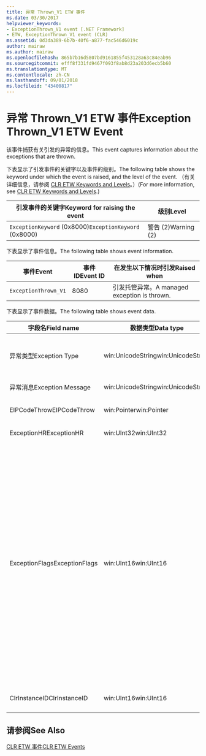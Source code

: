 ```yaml
---
title: 异常 Thrown_V1 ETW 事件
ms.date: 03/30/2017
helpviewer_keywords:
- ExceptionThrown_V1 event [.NET Framework]
- ETW, ExceptionThrown_V1 event (CLR)
ms.assetid: 0d3da389-6b7b-40f6-a877-fac546d6019c
author: mairaw
ms.author: mairaw
ms.openlocfilehash: 865b7b16d5807bd9161855f453128a63c84eab96
ms.sourcegitcommit: efff8f331fd9467f093f8ab8d23a203d6ecb5b60
ms.translationtype: MT
ms.contentlocale: zh-CN
ms.lasthandoff: 09/01/2018
ms.locfileid: "43400817"
---
```

# <a name="exception-thrownv1-etw-event"></a><span data-ttu-id="bc0ea-102">异常 Thrown_V1 ETW 事件</span><span class="sxs-lookup"><span data-stu-id="bc0ea-102">Exception Thrown_V1 ETW Event</span></span>
<span data-ttu-id="bc0ea-103">该事件捕获有关引发的异常的信息。</span><span class="sxs-lookup"><span data-stu-id="bc0ea-103">This event captures information about the exceptions that are thrown.</span></span>  
  
 <span data-ttu-id="bc0ea-104">下表显示了引发事件的关键字以及事件的级别。</span><span class="sxs-lookup"><span data-stu-id="bc0ea-104">The following table shows the keyword under which the event is raised, and the level of the event.</span></span> <span data-ttu-id="bc0ea-105">（有关详细信息，请参阅 [CLR ETW Keywords and Levels](../../../docs/framework/performance/clr-etw-keywords-and-levels.md)。）</span><span class="sxs-lookup"><span data-stu-id="bc0ea-105">(For more information, see [CLR ETW Keywords and Levels](../../../docs/framework/performance/clr-etw-keywords-and-levels.md).)</span></span>  
  
|<span data-ttu-id="bc0ea-106">引发事件的关键字</span><span class="sxs-lookup"><span data-stu-id="bc0ea-106">Keyword for raising the event</span></span>|<span data-ttu-id="bc0ea-107">级别</span><span class="sxs-lookup"><span data-stu-id="bc0ea-107">Level</span></span>|  
|-----------------------------------|-----------|  
|<span data-ttu-id="bc0ea-108">`ExceptionKeyword` (0x8000)</span><span class="sxs-lookup"><span data-stu-id="bc0ea-108">`ExceptionKeyword` (0x8000)</span></span>|<span data-ttu-id="bc0ea-109">警告 (2)</span><span class="sxs-lookup"><span data-stu-id="bc0ea-109">Warning (2)</span></span>|  
  
 <span data-ttu-id="bc0ea-110">下表显示了事件信息。</span><span class="sxs-lookup"><span data-stu-id="bc0ea-110">The following table shows event information.</span></span>  
  
|<span data-ttu-id="bc0ea-111">事件</span><span class="sxs-lookup"><span data-stu-id="bc0ea-111">Event</span></span>|<span data-ttu-id="bc0ea-112">事件 ID</span><span class="sxs-lookup"><span data-stu-id="bc0ea-112">Event ID</span></span>|<span data-ttu-id="bc0ea-113">在发生以下情况时引发</span><span class="sxs-lookup"><span data-stu-id="bc0ea-113">Raised when</span></span>|  
|-----------|--------------|-----------------|  
|`ExceptionThrown_V1`|<span data-ttu-id="bc0ea-114">80</span><span class="sxs-lookup"><span data-stu-id="bc0ea-114">80</span></span>|<span data-ttu-id="bc0ea-115">引发托管异常。</span><span class="sxs-lookup"><span data-stu-id="bc0ea-115">A managed exception is thrown.</span></span>|  
  
 <span data-ttu-id="bc0ea-116">下表显示了事件数据。</span><span class="sxs-lookup"><span data-stu-id="bc0ea-116">The following table shows event data.</span></span>  
  
|<span data-ttu-id="bc0ea-117">字段名</span><span class="sxs-lookup"><span data-stu-id="bc0ea-117">Field name</span></span>|<span data-ttu-id="bc0ea-118">数据类型</span><span class="sxs-lookup"><span data-stu-id="bc0ea-118">Data type</span></span>|<span data-ttu-id="bc0ea-119">描述</span><span class="sxs-lookup"><span data-stu-id="bc0ea-119">Description</span></span>|  
|----------------|---------------|-----------------|  
|<span data-ttu-id="bc0ea-120">异常类型</span><span class="sxs-lookup"><span data-stu-id="bc0ea-120">Exception Type</span></span>|<span data-ttu-id="bc0ea-121">win:UnicodeString</span><span class="sxs-lookup"><span data-stu-id="bc0ea-121">win:UnicodeString</span></span>|<span data-ttu-id="bc0ea-122">异常的类型，例如，`System.NullReferenceException`。</span><span class="sxs-lookup"><span data-stu-id="bc0ea-122">Type of the exception; for example, `System.NullReferenceException`.</span></span>|  
|<span data-ttu-id="bc0ea-123">异常消息</span><span class="sxs-lookup"><span data-stu-id="bc0ea-123">Exception Message</span></span>|<span data-ttu-id="bc0ea-124">win:UnicodeString</span><span class="sxs-lookup"><span data-stu-id="bc0ea-124">win:UnicodeString</span></span>|<span data-ttu-id="bc0ea-125">实际的异常消息。</span><span class="sxs-lookup"><span data-stu-id="bc0ea-125">Actual exception message.</span></span>|  
|<span data-ttu-id="bc0ea-126">EIPCodeThrow</span><span class="sxs-lookup"><span data-stu-id="bc0ea-126">EIPCodeThrow</span></span>|<span data-ttu-id="bc0ea-127">win:Pointer</span><span class="sxs-lookup"><span data-stu-id="bc0ea-127">win:Pointer</span></span>|<span data-ttu-id="bc0ea-128">指向异常发生位置的指令指针。</span><span class="sxs-lookup"><span data-stu-id="bc0ea-128">Instruction pointer where exception occurred.</span></span>|  
|<span data-ttu-id="bc0ea-129">ExceptionHR</span><span class="sxs-lookup"><span data-stu-id="bc0ea-129">ExceptionHR</span></span>|<span data-ttu-id="bc0ea-130">win:UInt32</span><span class="sxs-lookup"><span data-stu-id="bc0ea-130">win:UInt32</span></span>|<span data-ttu-id="bc0ea-131">异常 [HRESULT](https://go.microsoft.com/fwlink/?LinkId=179679)。</span><span class="sxs-lookup"><span data-stu-id="bc0ea-131">Exception [HRESULT](https://go.microsoft.com/fwlink/?LinkId=179679).</span></span>|  
|<span data-ttu-id="bc0ea-132">ExceptionFlags</span><span class="sxs-lookup"><span data-stu-id="bc0ea-132">ExceptionFlags</span></span>|<span data-ttu-id="bc0ea-133">win:UInt16</span><span class="sxs-lookup"><span data-stu-id="bc0ea-133">win:UInt16</span></span>|<span data-ttu-id="bc0ea-134">0x01: HasInnerException（参阅 Visual Basic 文档中的 [CLR ETW 事件](../../../docs/framework/performance/clr-etw-events.md)）。</span><span class="sxs-lookup"><span data-stu-id="bc0ea-134">0x01: HasInnerException (see [CLR ETW Events](../../../docs/framework/performance/clr-etw-events.md) in the Visual Basic documentation).</span></span><br /><br /> <span data-ttu-id="bc0ea-135">0x02: IsNestedException。</span><span class="sxs-lookup"><span data-stu-id="bc0ea-135">0x02: IsNestedException.</span></span><br /><br /> <span data-ttu-id="bc0ea-136">0x04: IsRethrownException。</span><span class="sxs-lookup"><span data-stu-id="bc0ea-136">0x04: IsRethrownException.</span></span><br /><br /> <span data-ttu-id="bc0ea-137">0x08: IsCorruptedStateException（表示进程状态已损坏，请参阅 MSDN 上的[处理损坏状态异常](https://go.microsoft.com/fwlink/?LinkId=179681)）。</span><span class="sxs-lookup"><span data-stu-id="bc0ea-137">0x08: IsCorruptedStateException (indicates that the process state is corrupt; see [Handling Corrupted State Exceptions](https://go.microsoft.com/fwlink/?LinkId=179681) on MSDN).</span></span><br /><br /> <span data-ttu-id="bc0ea-138">0x10: IsCLSCompliant（从 <xref:System.Exception> 派生的异常符合 CLS，此外的其他异常均不符合 CLS）。</span><span class="sxs-lookup"><span data-stu-id="bc0ea-138">0x10: IsCLSCompliant (an exception that derives from <xref:System.Exception> is CLS-compliant; otherwise, it is not CLS-compliant).</span></span>|  
|<span data-ttu-id="bc0ea-139">ClrInstanceID</span><span class="sxs-lookup"><span data-stu-id="bc0ea-139">ClrInstanceID</span></span>|<span data-ttu-id="bc0ea-140">win:UInt16</span><span class="sxs-lookup"><span data-stu-id="bc0ea-140">win:UInt16</span></span>|<span data-ttu-id="bc0ea-141">CLR 或 CoreCLR 的实例的唯一 ID。</span><span class="sxs-lookup"><span data-stu-id="bc0ea-141">Unique ID for the instance of CLR or CoreCLR.</span></span>|  
  
## <a name="see-also"></a><span data-ttu-id="bc0ea-142">请参阅</span><span class="sxs-lookup"><span data-stu-id="bc0ea-142">See Also</span></span>  
 [<span data-ttu-id="bc0ea-143">CLR ETW 事件</span><span class="sxs-lookup"><span data-stu-id="bc0ea-143">CLR ETW Events</span></span>](../../../docs/framework/performance/clr-etw-events.md)
